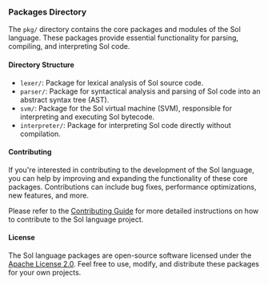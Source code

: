 ### Packages Directory

The `pkg/` directory contains the core packages and modules of the Sol language. These packages provide essential functionality for parsing, compiling, and interpreting Sol code.

#### Directory Structure

- `lexer/`: Package for lexical analysis of Sol source code.
- `parser/`: Package for syntactical analysis and parsing of Sol code into an abstract syntax tree (AST).
- `svm/`: Package for the Sol virtual machine (SVM), responsible for interpreting and executing Sol bytecode.
- `interpreter/`: Package for interpreting Sol code directly without compilation.

#### Contributing

If you're interested in contributing to the development of the Sol language, you can help by improving and expanding the functionality of these core packages. Contributions can include bug fixes, performance optimizations, new features, and more.

Please refer to the [Contributing Guide](../docs/contributing.md) for more detailed instructions on how to contribute to the Sol language project.

#### License

The Sol language packages are open-source software licensed under the [Apache License 2.0](../LICENSE). Feel free to use, modify, and distribute these packages for your own projects.
